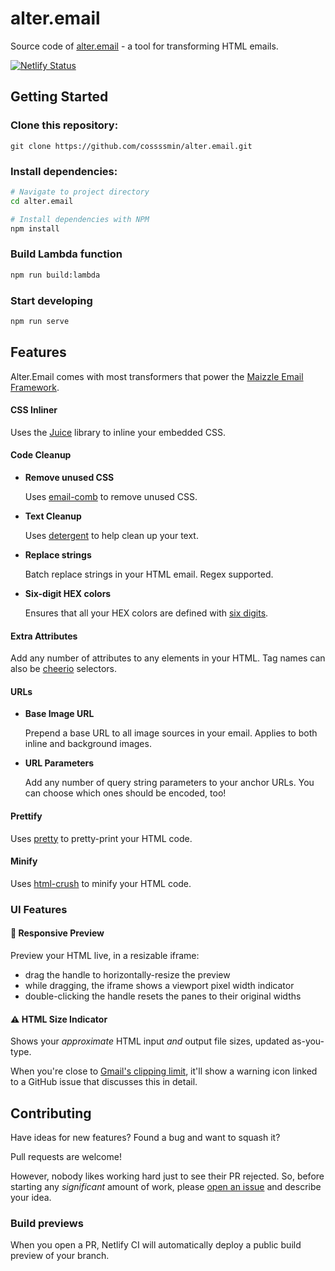 # alter.email

Source code of [alter.email](https://alter.email) - a tool for transforming HTML emails.

[![Netlify Status](https://api.netlify.com/api/v1/badges/00c6e7b4-0cbd-4dd9-a4e1-dee35caafa1f/deploy-status)](https://app.netlify.com/sites/alteremail/deploys)

## Getting Started

### Clone this repository:

```
git clone https://github.com/cossssmin/alter.email.git
```

### Install dependencies:

```sh
# Navigate to project directory
cd alter.email

# Install dependencies with NPM
npm install
```

### Build Lambda function

```sh
npm run build:lambda
```

### Start developing

```sh
npm run serve
```

## Features

Alter.Email comes with most transformers that power the [Maizzle Email Framework](https://maizzle.com/).

#### CSS Inliner

Uses the [Juice](https://github.com/Automattic/juice) library to inline your embedded CSS.

#### Code Cleanup

- **Remove unused CSS**

    Uses [email-comb](https://www.npmjs.com/package/email-comb) to remove unused CSS.

- **Text Cleanup**

    Uses [detergent](https://www.npmjs.com/package/detergent) to help clean up your text.

- **Replace strings**

    Batch replace strings in your HTML email. Regex supported.

- **Six-digit HEX colors**

    Ensures that all your HEX colors are defined with [six digits](https://www.npmjs.com/package/color-shorthand-hex-to-six-digit).

#### Extra Attributes

Add any number of attributes to any elements in your HTML. Tag names can also be [cheerio](https://cheerio.js.org/) selectors.

#### URLs

- **Base Image URL**

    Prepend a base URL to all image sources in your email. Applies to both inline and background images.

- **URL Parameters**

    Add any number of query string parameters to your anchor URLs. You can choose which ones should be encoded, too!

#### Prettify

Uses [pretty](https://www.npmjs.com/package/pretty) to pretty-print your HTML code.

#### Minify

Uses [html-crush](https://www.npmjs.com/package/html-crush) to minify your HTML code.

### UI Features

#### 📱 Responsive Preview

Preview your HTML live, in a resizable iframe:

- drag the handle to horizontally-resize the preview
- while dragging, the iframe shows a viewport pixel width indicator
- double-clicking the handle resets the panes to their original widths

#### ⚠ HTML Size Indicator

Shows your _approximate_ HTML input _and_ output file sizes, updated as-you-type.

When you're close to [Gmail's clipping limit](https://github.com/hteumeuleu/email-bugs/issues/41), it'll show a warning icon linked to a GitHub issue that discusses this in detail.

####

## Contributing

Have ideas for new features? Found a bug and want to squash it?

Pull requests are welcome!

However, nobody likes working hard just to see their PR rejected.
So, before starting any *significant* amount of work, please [open an issue](https://github.com/cossssmin/alter.email/issues/new) and describe your idea.

### Build previews

When you open a PR, Netlify CI will automatically deploy a public build preview of your branch.
